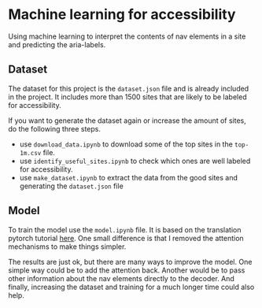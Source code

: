 # Machine learning for accessibility

Using machine learning to interpret the contents of nav elements in a site and predicting the aria-labels.

## Dataset

The dataset for this project is the `dataset.json` file and is already included in the project. It includes more than 1500 sites that are likely to be labeled for accessibility.

If you want to generate the dataset again or increase the amount of sites, do the following three steps.

* use `download_data.ipynb` to download some of the top sites in the `top-1m.csv` file.
* use `identify_useful_sites.ipynb` to check which ones are well labeled for accessibility.
* use `make_dataset.ipynb` to extract the data from the good sites and generating the `dataset.json` file

## Model

To train the model use the `model.ipynb` file. It is based on the translation pytorch tutorial [here](https://pytorch.org/tutorials/intermediate/seq2seq_translation_tutorial.html). One small difference is that I removed the attention mechanisms to make things simpler. 

The results are just ok, but there are many ways to improve the model. One simple way could be to add the attention back. Another would be to pass other information about the nav elements directly to the decoder. And finally, increasing the dataset and training for a much longer time could also help.
